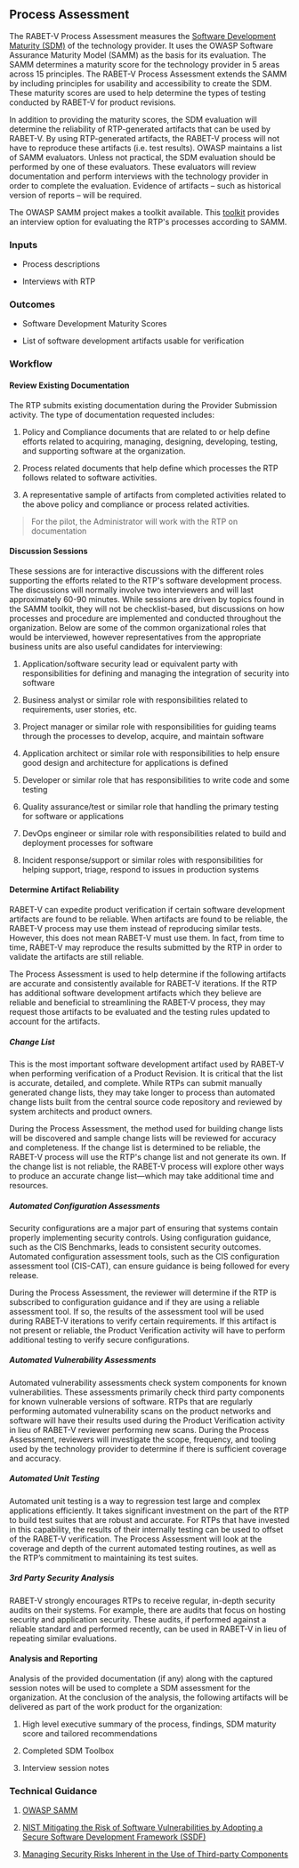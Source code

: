 ## Process Assessment

The RABET-V Process Assessment measures the [Software Development Maturity (SDM)](../Software_Development_Maturity_Index/README.md) of the technology provider. It uses the OWASP Software Assurance Maturity Model (SAMM) as the basis for its evaluation. The SAMM  determines a maturity score for the technology provider in 5 areas across 15 principles. The RABET-V Process Assessment extends the SAMM by including principles for usability and accessibility to create the SDM. These maturity scores are used to help determine the types of testing conducted by RABET-V for product revisions.

In addition to providing the maturity scores, the SDM evaluation will determine the reliability of RTP-generated artifacts that can be used by RABET-V. By using RTP-generated artifacts, the RABET-V process will not have to reproduce these artifacts (i.e. test results). OWASP maintains a list of SAMM evaluators. Unless not practical, the SDM evaluation should be performed by one of these evaluators. These evaluators will review documentation and perform interviews with the technology provider in order to complete the evaluation. Evidence of artifacts – such as historical version of reports – will be required.

The OWASP SAMM project makes a toolkit available. This [toolkit](https://github.com/OWASP/samm/tree/master/Supporting%20Resources/v2.0/toolbox) provides an interview option for evaluating the RTP's processes according to SAMM.

### Inputs

  - Process descriptions

  - Interviews with RTP

### Outcomes

  - Software Development Maturity Scores

  - List of software development artifacts usable for verification

### Workflow

#### Review Existing Documentation

The RTP submits existing documentation during the Provider Submission activity. The type of documentation requested includes:

1.  Policy and Compliance documents that are related to or help define efforts related to acquiring, managing, designing, developing, testing, and supporting software at the organization.

1.  Process related documents that help define which processes the RTP follows related to software activities.

1.  A representative sample of artifacts from completed activities related to the above policy and compliance or process related activities.

> For the pilot, the Administrator will work with the RTP on documentation

#### Discussion Sessions

These sessions are for interactive discussions with the different roles supporting the efforts related to the RTP's software development process. The discussions will normally involve two interviewers and will last approximately 60-90 minutes. While sessions are driven by topics found in the SAMM toolkit, they will not be checklist-based, but discussions on how processes and procedure are implemented and conducted throughout the organization. Below are some of the common organizational roles that would be interviewed, however representatives from the appropriate business units are also useful candidates for interviewing:

1.  Application/software security lead or equivalent party with responsibilities for defining and managing the integration of security into software

1.  Business analyst or similar role with responsibilities related to requirements, user stories, etc.

1.  Project manager or similar role with responsibilities for guiding teams through the processes to develop, acquire, and maintain software

1.  Application architect or similar role with responsibilities to help ensure good design and architecture for applications is defined

1.  Developer or similar role that has responsibilities to write code and some testing

1.  Quality assurance/test or similar role that handling the primary testing for software or applications

1.  DevOps engineer or similar role with responsibilities related to build and deployment processes for software

1.  Incident response/support or similar roles with responsibilities for helping support, triage, respond to issues in production systems

#### Determine Artifact Reliability

RABET-V can expedite product verification if certain software development artifacts are found to be reliable. When artifacts are found to be reliable, the RABET-V process may use them instead of reproducing similar tests. However, this does not mean RABET-V must use them. In fact, from time to time, RABET-V may reproduce the results submitted by the RTP in order to validate the artifacts are still reliable.

The Process Assessment is used to help determine if the following artifacts are accurate and consistently available for RABET-V iterations. If the RTP has additional software development artifacts which they believe are reliable and beneficial to streamlining the RABET-V process, they may request those artifacts to be evaluated and the testing rules updated to account for the artifacts.

##### Change List

This is the most important software development artifact used by RABET-V when performing verification of a Product Revision. It is critical that the list is accurate, detailed, and complete. While RTPs can submit manually generated change lists, they may take longer to process than automated change lists built from the central source code repository and reviewed by system architects and product owners.

During the Process Assessment, the method used for building change lists will be discovered and sample change lists will be reviewed for accuracy and completeness. If the change list is determined to be reliable, the RABET-V process will use the RTP's change list and not generate its own. If the change list is not reliable, the RABET-V process will explore other ways to produce an accurate change list—which may take additional time and resources.

##### Automated Configuration Assessments

Security configurations are a major part of ensuring that systems contain properly implementing security controls. Using configuration guidance, such as the CIS Benchmarks, leads to consistent security outcomes. Automated configuration assessment tools, such as the CIS configuration assessment tool (CIS-CAT), can ensure guidance is being followed for every release.

During the Process Assessment, the reviewer will determine if the RTP is subscribed to configuration guidance and if they are using a reliable assessment tool. If so, the results of the assessment tool will be used during RABET-V iterations to verify certain requirements. If this artifact is not present or reliable, the Product Verification activity will have to perform additional testing to verify secure configurations.

##### Automated Vulnerability Assessments

Automated vulnerability assessments check system components for known vulnerabilities. These assessments primarily check third party components for known vulnerable versions of software. RTPs that are regularly performing automated vulnerability scans on the product networks and software will have their results used during the Product Verification activity in lieu of RABET-V reviewer performing new scans. During the Process Assessment, reviewers will investigate the scope, frequency, and tooling used by the technology provider to determine if there is sufficient coverage and accuracy.

##### Automated Unit Testing

Automated unit testing is a way to regression test large and complex applications efficiently. It takes significant investment on the part of the RTP to build test suites that are robust and accurate. For RTPs that have invested in this capability, the results of their internally testing can be used to offset of the RABET-V verification. The Process Assessment will look at the coverage and depth of the current automated testing routines, as well as the RTP’s commitment to maintaining its test suites.

##### 3rd Party Security Analysis

RABET-V strongly encourages RTPs to receive regular, in-depth security audits on their systems. For example, there are audits that focus on hosting security and application security. These audits, if performed against a reliable standard and performed recently, can be used in RABET-V in lieu of repeating similar evaluations.

#### Analysis and Reporting

Analysis of the provided documentation (if any) along with the captured session notes will be used to complete a SDM assessment for the organization. At the conclusion of the analysis, the following artifacts will be delivered as part of the work product for the organization:

1.  High level executive summary of the process, findings, SDM maturity score and tailored recommendations

1.  Completed SDM Toolbox

1.  Interview session notes

### Technical Guidance

1.  [OWASP SAMM](https://owaspsamm.org/)

1.  [NIST Mitigating the Risk of Software Vulnerabilities by Adopting a Secure Software Development Framework (SSDF)](https://csrc.nist.gov/publications/detail/white-paper/2019/06/11/mitigating-risk-of-software-vulnerabilities-with-ssdf/draft)

1.  [Managing Security Risks Inherent in the Use of Third-party Components](https://safecode.org/wp-content/uploads/2017/05/SAFECode_TPC_Whitepaper.pdf)
